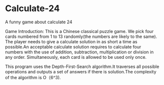 # Calculate-24
A funny game about calculate 24

Game Introduction:
This is a Chinese classical puzzle game. We pick four cards numbered from 1 to 13 randomly(the numbers are likely to the same). The player needs to give a calculate solution in as short a time as possible.An acceptable calculate solution requires to calculate four numbers with the use of addition, subtraction, multiplication or division in any order. Simultaneously, each card is allowed to be used only once.

This program uses the Depth-First-Search algorithm.It traverses all possible operations and outputs a set of answers if there is solution.The complexity of the algorithm is O（6^3).
